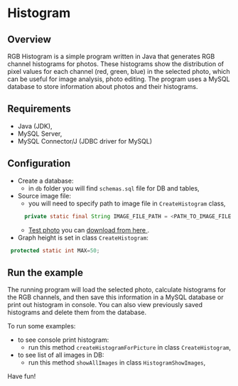 # Histogram

## Overview

RGB Histogram is a simple program written in Java that generates RGB channel histograms for photos.
These histograms show the distribution of pixel values for each channel (red, green, blue) in the selected photo,
which can be useful for image analysis, photo editing.
The program uses a MySQL database to store information about photos and their histograms.

## Requirements

- Java (JDK),
- MySQL Server,
- MySQL Connector/J (JDBC driver for MySQL)

## Configuration

- Create a database:
    - in `db` folder you will find `schemas.sql` file for DB and tables,
- Source image file:
    - you will need to specify path to image file in `CreateHistogram` class,
  ```java
    private static final String IMAGE_FILE_PATH = <PATH_TO_IMAGE_FILE>;
    ```
    - [Test photo](https://en.wikipedia.org/wiki/Lenna)
      you can [download from here ](https://upload.wikimedia.org/wikipedia/en/7/7d/Lenna_%28test_image%29.png?download).
- Graph height is set in class `CreateHistogram`:

```java
 protected static int MAX=50;
```

## Run the example

The running program will load the selected photo, calculate histograms for the RGB channels,
and then save this information in a MySQL database or print out histogram in console.
You can also view previously saved histograms and delete them from the database.

To run some examples:

- to see console print histogram:
    - run this method `createHistogramForPicture` in class `CreateHistogram`,
- to see list of all images in DB:
    - run this method `showAllImages` in class `HistogramShowImages`,

Have fun!

